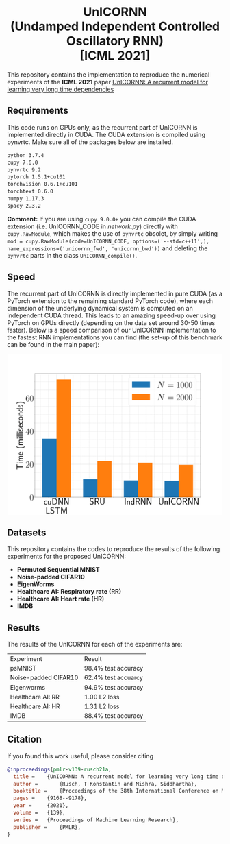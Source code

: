 <h1 align='center'> UnICORNN <br>(Undamped Independent Controlled Oscillatory RNN) <br> [ICML 2021] </h1>

This repository contains the implementation to reproduce the numerical experiments 
of the **ICML 2021** paper [UnICORNN: A recurrent model for learning very long time dependencies](http://proceedings.mlr.press/v139/rusch21a.html)



## Requirements
This code runs on GPUs only, as the recurrent part of UnICORNN is implemented directly in CUDA. The CUDA extension is compiled using pynvrtc. Make sure all of the packages below are installed.
```bash
python 3.7.4
cupy 7.6.0
pynvrtc 9.2
pytorch 1.5.1+cu101 
torchvision 0.6.1+cu101
torchtext 0.6.0
numpy 1.17.3
spacy 2.3.2
```

**Comment:** If you are using ```cupy 9.0.0+``` you can compile the CUDA extension (i.e. UnICORNN_CODE in *network.py*) directly with ```cupy.RawModule```, which makes the use of ```pynvrtc``` obsolet, by simply writing ```mod = cupy.RawModule(code=UnICORNN_CODE, options=('--std=c++11',),
        name_expressions=('unicornn_fwd', 'unicornn_bwd'))``` and deleting the ```pynvrtc``` parts in the class ```UnICORNN_compile()```.

## Speed

The recurrent part of UnICORNN is directly implemented in pure CUDA (as a PyTorch extension to the remaining standard PyTorch code), where each dimension of the underlying dynamical system is computed on an independent CUDA thread.
This leads to an amazing speed-up over using PyTorch on GPUs directly (depending on the data set around 30-50 times faster). 
Below is a speed comparison of our UnICORNN implementation to the fastest RNN implementations you can find (the set-up of this benchmark can be found in the main paper):

<p align="center">
<img align="middle" src="./imgs/speed.png" width="500" />
</p>


## Datasets

This repository contains the codes to reproduce the results of the following experiments for the proposed UnICORNN:

  - **Permuted Sequential MNIST** 
  - **Noise-padded CIFAR10** 
  - **EigenWorms** 
  - **Healthcare AI: Respiratory rate (RR)**
  - **Healthcare AI: Heart rate (HR)**
  - **IMDB**

## Results
The results of the UnICORNN for each of the experiments are:
<table>
  <tr>
    <td> Experiment </td>
    <td> Result </td>
  </tr>
  <tr>
    <td>psMNIST </td>
    <td> 98.4% test accuracy</td>
  </tr>
  <tr>
    <td>Noise-padded CIFAR10 </td>
    <td> 62.4% test accuarcy </td>
  </tr>
    <tr>
    <td>Eigenworms</td>
    <td> 94.9% test accuracy </td>
  </tr>
  <tr>
    <td>Healthcare AI: RR</td>
    <td> 1.00 L2 loss </td>
  </tr>
  <tr>
    <td>Healthcare AI: HR</td>
    <td> 1.31 L2 loss  </td>
  </tr>
  <tr>
    <td>IMDB</td>
    <td> 88.4% test accuracy </td>
  </tr>
</table>


## Citation
If you found this work useful, please consider citing
```bibtex
@inproceedings{pmlr-v139-rusch21a,
  title = 	 {UnICORNN: A recurrent model for learning very long time dependencies},
  author =       {Rusch, T Konstantin and Mishra, Siddhartha},
  booktitle = 	 {Proceedings of the 38th International Conference on Machine Learning},
  pages = 	 {9168--9178},
  year = 	 {2021},
  volume = 	 {139},
  series = 	 {Proceedings of Machine Learning Research},
  publisher =    {PMLR},
}
```


